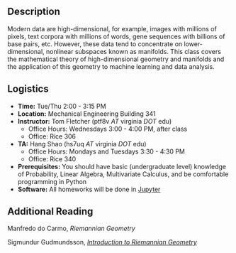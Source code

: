 ## Description

Modern data are high-dimensional, for example, images with millions of pixels,
text corpora with millions of words, gene sequences with billions of base pairs,
etc. However, these data tend to concentrate on lower-dimensional, nonlinear
subspaces known as manifolds. This class covers the mathematical theory of
high-dimensional geometry and manifolds and the application of this geometry to
machine learning and data analysis.

## Logistics

* **Time:** Tue/Thu 2:00 - 3:15 PM
* **Location:** Mechanical Engineering Building 341
* **Instructor:** Tom Fletcher (ptf8v *AT* virginia *DOT* edu)
  - Office Hours: Wednesdays 3:00 - 4:00 PM, after class
  - Office: Rice 306
* **TA:** Hang Shao (hs7uq *AT* virginia *DOT* edu)
  - Office Hours: Mondays and Tuesdays 3:30 - 4:30 PM
  - Office: Rice 340
* **Prerequisites:** You should have basic (undergraduate level) knowledge of Probability, Linear Algebra, Multivariate Calculus, and be comfortable programming in Python
* **Software:** All homeworks will be done in [Jupyter](https://jupyter.org)

## Additional Reading

Manfredo do Carmo, *Riemannian Geometry*

Sigmundur Gudmundsson, [*Introduction to Riemannian Geometry*](http://www.matematik.lu.se/matematiklu/personal/sigma/Riemann.pdf)